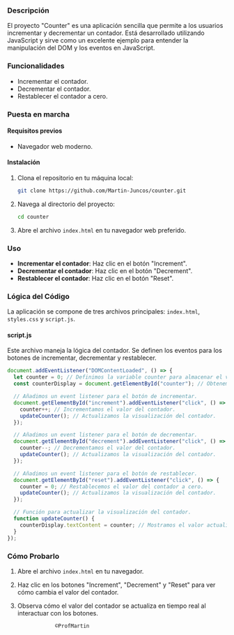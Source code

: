 ### Descripción

El proyecto "Counter" es una aplicación sencilla que permite a los usuarios incrementar y decrementar un contador. Está desarrollado utilizando JavaScript y sirve como un excelente ejemplo para entender la manipulación del DOM y los eventos en JavaScript.

### Funcionalidades

- Incrementar el contador.
- Decrementar el contador.
- Restablecer el contador a cero.

### Puesta en marcha

#### Requisitos previos

- Navegador web moderno.

#### Instalación

1. Clona el repositorio en tu máquina local:

   ```bash
   git clone https://github.com/Martin-Juncos/counter.git
   ```

2. Navega al directorio del proyecto:

   ```bash
   cd counter
   ```

3. Abre el archivo `index.html` en tu navegador web preferido.

### Uso

- **Incrementar el contador**: Haz clic en el botón "Increment".
- **Decrementar el contador**: Haz clic en el botón "Decrement".
- **Restablecer el contador**: Haz clic en el botón "Reset".

### Lógica del Código

La aplicación se compone de tres archivos principales: `index.html`, `styles.css` y `script.js`.

#### script.js

Este archivo maneja la lógica del contador. Se definen los eventos para los botones de incrementar, decrementar y restablecer.

```javascript
document.addEventListener("DOMContentLoaded", () => {
  let counter = 0; // Definimos la variable counter para almacenar el valor del contador.
  const counterDisplay = document.getElementById("counter"); // Obtenemos el elemento HTML donde se mostrará el contador.

  // Añadimos un event listener para el botón de incrementar.
  document.getElementById("increment").addEventListener("click", () => {
    counter++; // Incrementamos el valor del contador.
    updateCounter(); // Actualizamos la visualización del contador.
  });

  // Añadimos un event listener para el botón de decrementar.
  document.getElementById("decrement").addEventListener("click", () => {
    counter--; // Decrementamos el valor del contador.
    updateCounter(); // Actualizamos la visualización del contador.
  });

  // Añadimos un event listener para el botón de restablecer.
  document.getElementById("reset").addEventListener("click", () => {
    counter = 0; // Restablecemos el valor del contador a cero.
    updateCounter(); // Actualizamos la visualización del contador.
  });

  // Función para actualizar la visualización del contador.
  function updateCounter() {
    counterDisplay.textContent = counter; // Mostramos el valor actualizado del contador en el elemento HTML.
  }
});
```

### Cómo Probarlo

1.  Abre el archivo `index.html` en tu navegador.
2.  Haz clic en los botones "Increment", "Decrement" y "Reset" para ver cómo cambia el valor del contador.
3.  Observa cómo el valor del contador se actualiza en tiempo real al interactuar con los botones.

                    ©ProfMartin
